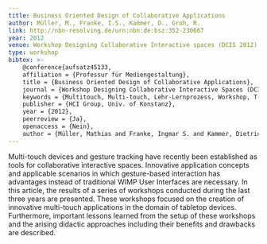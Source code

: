 ```yaml
---
title: Business Oriented Design of Collaborative Applications
author: Müller, M., Franke, I.S., Kammer, D., Groh, R.
link: http://nbn-resolving.de/urn:nbn:de:bsz:352-230667
year: 2012
venue: Workshop Designing Collaborative Interactive spaces (DCIS 2012) at AVI 2012
type: workshop
bibtex: >-
    @conference{aufsatz45133,
    affiliation = {Professur für Mediengestaltung},
    title = {Business Oriented Design of Collaborative Applications},
    journal = {Workshop Designing Collaborative Interactive Spaces (DCIS 2012) at AVI 2012},
    keywords = {Multitouch, Multi-touch, Lehr-Lernprozess, Workshop, T-Systems Multimedia Solutions GmbH},
    publisher = {HCI Group, Univ. of Konstanz},
    year = {2012},
    peerreview = {Ja},
    openaccess = {Nein},
    author = {Müller, Mathias and Franke, Ingmar S. and Kammer, Dietrich and Groh, Rainer}}
---
```

Multi-touch devices and gesture tracking have recently been established as tools for collaborative interactive spaces. Innovative application concepts and applicable scenarios in which gesture-based interaction has advantages instead of traditional WIMP User Interfaces are necessary. In this article, the results of a series of workshops conducted during the last three years are presented. These workshops focused on the creation of innovative multi-touch applications in the domain of tabletop devices. Furthermore, important lessons learned from the setup of these workshops and the arising didactic approaches including their benefits and drawbacks are described.